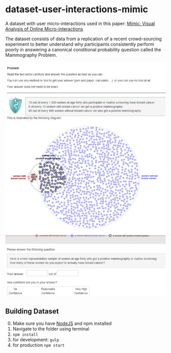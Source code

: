 dataset-user-interactions-mimic
===============================

A dataset with user micro-interactions used in this paper:
[Mimic: Visual Analysis of Online Micro-interactions](http://www.autodeskresearch.com/publications/mimic)

The dataset consists of data from a replication of a recent crowd-sourcing experiment to better understand why participants consistently perform poorly in answering a canonical conditional probability question called the Mammography Problem.

![Screenshot](./public/img/screenshot2.png)

## Building Dataset
0. Make sure you have [NodeJS](http://nodejs.org) and npm installed
1. Navigate to the folder using terminal
1. `npm install`
2. for development: `gulp`
3. for production `npm start`